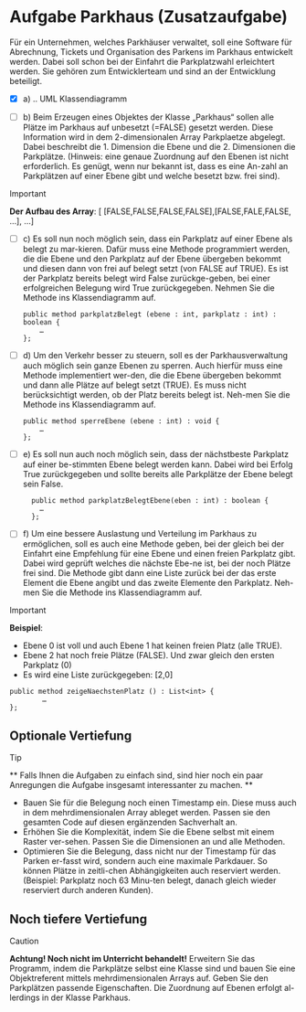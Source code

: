 # Aufgabe Parkhaus (Zusatzaufgabe)
Für ein Unternehmen, welches Parkhäuser verwaltet,
soll eine Software für Abrechnung, Tickets und Organisation
des Parkens im Parkhaus entwickelt werden.
Dabei soll schon bei der Einfahrt die Parkplatzwahl erleichtert
werden. Sie gehören zum Entwicklerteam und
sind an der Entwicklung beteiligt.

- [x] a) .. UML Klassendiagramm

- [ ] b) Beim Erzeugen eines Objektes der Klasse „Parkhaus“ sollen alle Plätze im Parkhaus auf unbesetzt (=FALSE) gesetzt werden. Diese Information wird in dem 2-dimensionalen Array Parkplaetze abgelegt. Dabei beschreibt die 1. Dimension die Ebene und die 2. Dimensionen die Parkplätze. (Hinweis: eine genaue Zuordnung auf den Ebenen ist nicht erforderlich. Es genügt, wenn nur bekannt ist, dass es eine An-zahl an Parkplätzen auf einer Ebene gibt und welche besetzt bzw. frei sind).

> [!IMPORTANT]
> **Der Aufbau des Array**:
> [ [FALSE,FALSE,FALSE,FALSE],[FALSE,FALE,FALSE, …], …]


- [ ] c)	Es soll nun noch möglich sein, dass ein Parkplatz auf einer Ebene als belegt zu mar-kieren. Dafür muss eine Methode programmiert werden, die die Ebene und den Parkplatz auf der Ebene übergeben bekommt und diesen dann von frei auf belegt setzt (von FALSE auf TRUE). Es ist der Parkplatz bereits belegt wird False zurückge-geben, bei einer erfolgreichen Belegung wird True zurückgegeben. Nehmen Sie die Methode ins Klassendiagramm auf.

    ```
    public method parkplatzBelegt (ebene : int, parkplatz : int) : boolean {
    	…
    };
    ```
- [ ] d)	Um den Verkehr besser zu steuern, soll es der Parkhausverwaltung auch möglich sein ganze Ebenen zu sperren. Auch hierfür muss eine Methode implementiert wer-den, die die Ebene übergeben bekommt und dann alle Plätze auf belegt setzt (TRUE). Es muss nicht berücksichtigt werden, ob der Platz bereits belegt ist. Neh-men Sie die Methode ins Klassendiagramm auf.
      
    ```
    public method sperreEbene (ebene : int) : void {
    	…
    };
    ```
- [ ] e)	Es soll nun auch noch möglich sein, dass der nächstbeste Parkplatz auf einer be-stimmten Ebene belegt werden kann. Dabei wird bei Erfolg True zurückgegeben und sollte bereits alle Parkplätze der Ebene belegt sein False.
	``` 
      public method parkplatzBelegtEbene(eben : int) : boolean {
	    …
      };
	```
- [ ] f)	Um eine bessere Auslastung und Verteilung im Parkhaus zu ermöglichen, soll es auch eine Methode geben, bei der gleich bei der Einfahrt eine Empfehlung für eine Ebene und einen freien Parkplatz gibt. Dabei wird geprüft welches die nächste Ebe-ne ist, bei der noch Plätze frei sind. Die Methode gibt dann eine Liste zurück bei der das erste Element die Ebene angibt und das zweite Elemente den Parkplatz. Neh-men Sie die Methode ins Klassendiagramm auf.

> [!IMPORTANT]
> **Beispiel**:
> -	Ebene 0 ist voll und auch Ebene 1 hat keinen freien Platz (alle TRUE). 
> -	Ebene 2 hat noch freie Plätze (FALSE). Und zwar gleich den ersten Parkplatz (0) 
> -	Es wird eine Liste zurückgegeben: [2,0]

```
public method zeigeNaechstenPlatz () : List<int> {
		…
};
```

## Optionale Vertiefung
> [!TIP]
>** Falls Ihnen die Aufgaben zu einfach sind, sind hier noch ein paar Anregungen die Aufgabe insgesamt interessanter zu machen. **
> -	Bauen Sie für die Belegung noch einen Timestamp ein. Diese muss auch in dem mehrdimensionalen Array ableget werden. Passen sie den gesamten Code auf diesen ergänzenden Sachverhalt an.
> -	Erhöhen Sie die Komplexität, indem Sie die Ebene selbst mit einem Raster ver-sehen. Passen Sie die Dimensionen an und alle Methoden. 
> -	Optimieren Sie die Belegung, dass nicht nur der Timestamp für das Parken er-fasst wird, sondern auch eine maximale Parkdauer. So können Plätze in zeitli-chen Abhängigkeiten auch reserviert werden. (Beispiel: Parkplatz noch 63 Minu-ten belegt, danach gleich wieder reserviert durch anderen Kunden).

## Noch tiefere Vertiefung
>[!Caution]
> **Achtung! Noch nicht im Unterricht behandelt!**
> Erweitern Sie das Programm, indem die Parkplätze selbst eine Klasse sind und bauen Sie eine Objektreferent mittels mehrdimensionalen Arrays auf. Geben Sie den Parkplätzen passende Eigenschaften. Die Zuordnung auf Ebenen erfolgt al-lerdings in der Klasse Parkhaus. 
